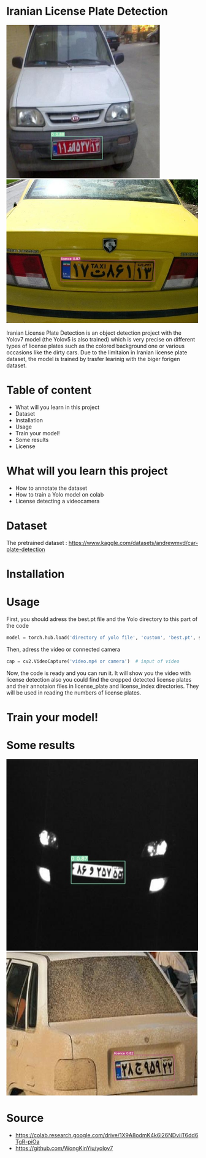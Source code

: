 # Iranian License Plate Detection
<img src="Image/14_jpg.rf.5c50750acd32e9465a6dd18d1d420caa.jpg" width= "400">  <img src="Image/215.jpg" width="500">



Iranian License Plate Detection is an object detection project with the Yolov7 model (the Yolov5 is also trained) which is very precise on different types of license plates such as the colored background one or various occasions like the dirty cars. Due to the limitaion in Iranian license plate dataset, the model is trained by trasfer learinig with the biger forigen dataset. 
# Table of content
- What will you learn in this project
- Dataset
 - Installation
 - Usage
 - Train your model!
 - Some results
 - License
 
 # What will you learn this project
 - How to annotate the dataset
 - How to train a Yolo model on colab
 - License detecting a videocamera 
 # Dataset
 The pretrained dataset :
 https://www.kaggle.com/datasets/andrewmvd/car-plate-detection
 # Installation
 # Usage
 First, you should adress the best.pt file and the Yolo directory to this part of the code
 
 ````python
 model = torch.hub.load('directory of yolo file', 'custom', 'best.pt', source='local')
 ````
 Then, adress the video or connected camera
 ````python
 cap = cv2.VideoCapture('video.mp4 or camera')  # input of video
 ````
 Now, the code is ready and you can run it. It will show you the video with license detection also you could find the cropped detected license plates and their annotaion files in license_plate and license_index directories. They will be used in reading the numbers of license plates.
 # Train your model!
 
 # Some results
 <img src="Image/42_jpg.rf.8dc63841b23614975ff249f55a5b9420.jpg" width= "500">    <img src="Image/7.jpg" width="500">
 
# Source
- https://colab.research.google.com/drive/1X9A8odmK4k6l26NDviiT6dd6TgR-piOa
- https://github.com/WongKinYiu/yolov7

